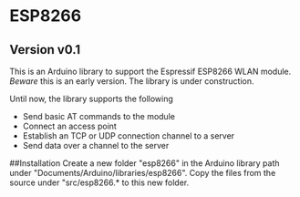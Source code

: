 # ESP8266

## Version v0.1 
This is an Arduino library to support the Espressif ESP8266 WLAN module. _Beware_ this is an early version. The library is under construction.

Until now, the library supports the following 
* Send basic AT commands to the module
* Connect an access point
* Establish an TCP or UDP connection channel  to a server
* Send data over a channel to the server

##Installation
Create a new folder "esp8266" in the Arduino library path under "Documents/Arduino/libraries/esp8266".
Copy the files from the source under "src/esp8266.* to this new folder.
